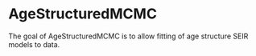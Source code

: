 
# AgeStructuredMCMC

<!-- badges: start -->
<!-- badges: end -->

The goal of AgeStructuredMCMC is to allow fitting of age structure SEIR models to data.


